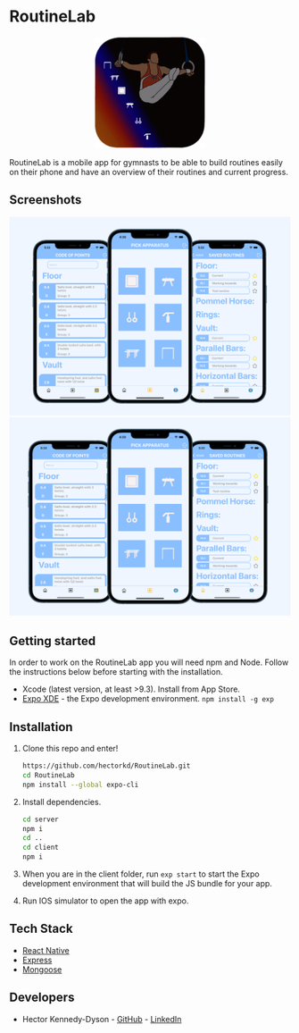 # RoutineLab

<p align="center">
  <img src="images/RoutineLab-Logo.png" height="200"/>
</p>

RoutineLab is a mobile app for gymnasts to be able to build routines easily on their phone and have an overview of their routines and current progress.

## Screenshots

<p align="center">
  <img src="images/screenshot-readme-1-a.png" />
  <img src="images/screenshot-readme-1-b.png" />
</p>

## Getting started

In order to work on the RoutineLab app you will need npm and Node. Follow the instructions below before starting with the installation.

- Xcode (latest version, at least >9.3). Install from App Store.
- [Expo XDE](https://www.expo.io) - the Expo development environment.
  `npm install -g exp`

## Installation

1. Clone this repo and enter!

   ```bash
   https://github.com/hectorkd/RoutineLab.git
   cd RoutineLab
   npm install --global expo-cli
   ```

2. Install dependencies.

   ```bash
   cd server
   npm i
   cd ..
   cd client
   npm i
   ```

3. When you are in the client folder, run `exp start` to start the Expo development environment that will build the JS bundle for your app.

4. Run IOS simulator to open the app with expo.

## Tech Stack

- [React Native](https://facebook.github.io/react-native/)
- [Express](https://expressjs.com/)
- [Mongoose](https://mongoosejs.com/)

## Developers

- Hector Kennedy-Dyson - [GitHub](https://github.com/hectorkd) - [LinkedIn](https://www.linkedin.com/in/hector-kennedy-dyson/)
